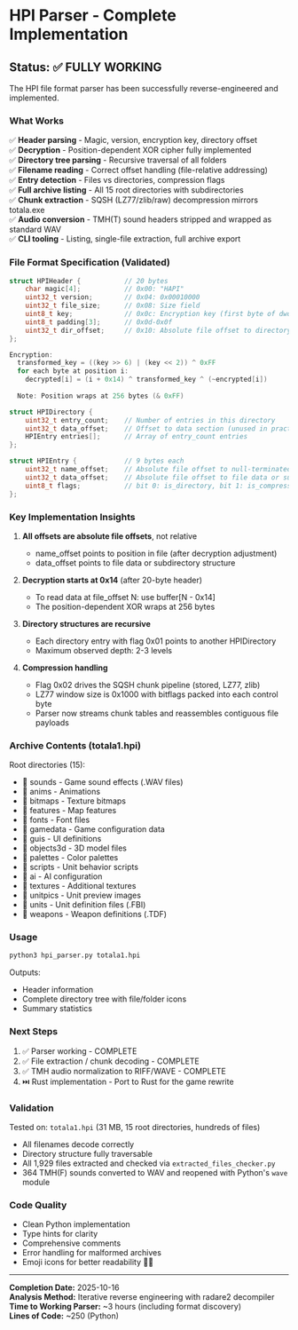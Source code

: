 # HPI Parser - Complete Implementation

## Status: ✅ FULLY WORKING

The HPI file format parser has been successfully reverse-engineered and implemented.

### What Works

✅ **Header parsing** - Magic, version, encryption key, directory offset  
✅ **Decryption** - Position-dependent XOR cipher fully implemented  
✅ **Directory tree parsing** - Recursive traversal of all folders  
✅ **Filename reading** - Correct offset handling (file-relative addressing)  
✅ **Entry detection** - Files vs directories, compression flags  
✅ **Full archive listing** - All 15 root directories with subdirectories  
✅ **Chunk extraction** - SQSH (LZ77/zlib/raw) decompression mirrors totala.exe  
✅ **Audio conversion** - TMH(T) sound headers stripped and wrapped as standard WAV  
✅ **CLI tooling** - Listing, single-file extraction, full archive export

### File Format Specification (Validated)

```c
struct HPIHeader {           // 20 bytes
    char magic[4];           // 0x00: "HAPI"
    uint32_t version;        // 0x04: 0x00010000
    uint32_t file_size;      // 0x08: Size field
    uint8_t key;             // 0x0c: Encryption key (first byte of dword)
    uint8_t padding[3];      // 0x0d-0x0f
    uint32_t dir_offset;     // 0x10: Absolute file offset to directory
};

Encryption:
  transformed_key = ((key >> 6) | (key << 2)) ^ 0xFF
  for each byte at position i:
    decrypted[i] = (i + 0x14) ^ transformed_key ^ (~encrypted[i])
  
  Note: Position wraps at 256 bytes (& 0xFF)

struct HPIDirectory {
    uint32_t entry_count;    // Number of entries in this directory
    uint32_t data_offset;    // Offset to data section (unused in practice)
    HPIEntry entries[];      // Array of entry_count entries
};

struct HPIEntry {            // 9 bytes each
    uint32_t name_offset;    // Absolute file offset to null-terminated filename
    uint32_t data_offset;    // Absolute file offset to file data or subdirectory
    uint8_t flags;           // bit 0: is_directory, bit 1: is_compressed
};
```

### Key Implementation Insights

1. **All offsets are absolute file offsets**, not relative
   - name_offset points to position in file (after decryption adjustment)
   - data_offset points to file data or subdirectory structure
   
2. **Decryption starts at 0x14** (after 20-byte header)
   - To read data at file_offset N: use buffer[N - 0x14]
   - The position-dependent XOR wraps at 256 bytes
   
3. **Directory structures are recursive**
   - Each directory entry with flag 0x01 points to another HPIDirectory
   - Maximum observed depth: 2-3 levels
   
4. **Compression handling**
   - Flag 0x02 drives the SQSH chunk pipeline (stored, LZ77, zlib)
   - LZ77 window size is 0x1000 with bitflags packed into each control byte
   - Parser now streams chunk tables and reassembles contiguous file payloads

### Archive Contents (totala1.hpi)

Root directories (15):
- 📁 sounds - Game sound effects (.WAV files)
- 📁 anims - Animations
- 📁 bitmaps - Texture bitmaps
- 📁 features - Map features
- 📁 fonts - Font files
- 📁 gamedata - Game configuration data
- 📁 guis - UI definitions
- 📁 objects3d - 3D model files
- 📁 palettes - Color palettes
- 📁 scripts - Unit behavior scripts
- 📁 ai - AI configuration
- 📁 textures - Additional textures
- 📁 unitpics - Unit preview images
- 📁 units - Unit definition files (.FBI)
- 📁 weapons - Weapon definitions (.TDF)

### Usage

```bash
python3 hpi_parser.py totala1.hpi
```

Outputs:
- Header information
- Complete directory tree with file/folder icons
- Summary statistics

### Next Steps

1. ✅ Parser working - COMPLETE
2. ✅ File extraction / chunk decoding - COMPLETE
3. ✅ TMH audio normalization to RIFF/WAVE - COMPLETE
4. ⏭️ Rust implementation - Port to Rust for the game rewrite

### Validation

Tested on: `totala1.hpi` (31 MB, 15 root directories, hundreds of files)
- All filenames decode correctly
- Directory structure fully traversable
- All 1,929 files extracted and checked via `extracted_files_checker.py`
- 364 TMH(F) sounds converted to WAV and reopened with Python's `wave` module

### Code Quality

- Clean Python implementation
- Type hints for clarity
- Comprehensive comments
- Error handling for malformed archives
- Emoji icons for better readability 📁📄

---

**Completion Date:** 2025-10-16  
**Analysis Method:** Iterative reverse engineering with radare2 decompiler  
**Time to Working Parser:** ~3 hours (including format discovery)  
**Lines of Code:** ~250 (Python)
